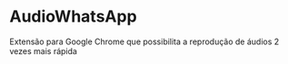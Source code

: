 # AudioWhatsApp
 Extensão para Google Chrome que possibilita a reprodução de áudios 2 vezes mais rápida
